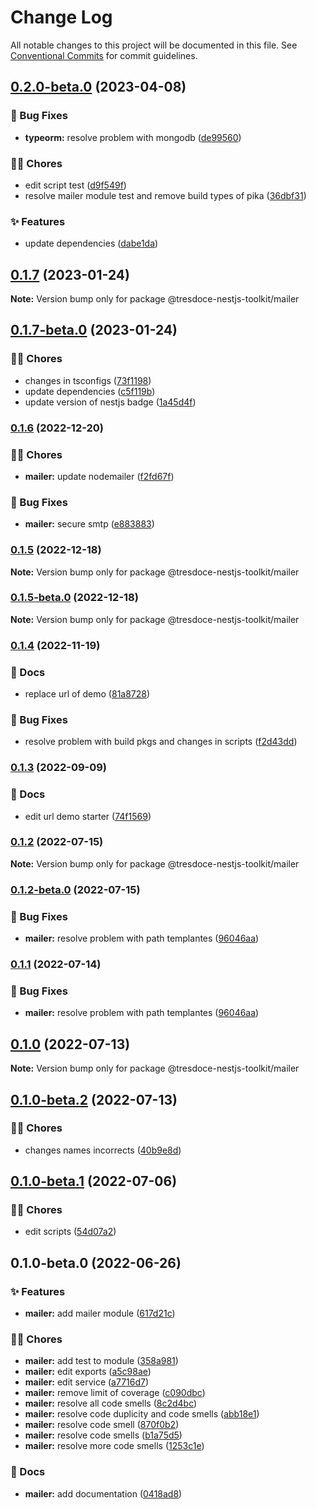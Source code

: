 # Change Log

All notable changes to this project will be documented in this file.
See [Conventional Commits](https://conventionalcommits.org) for commit guidelines.

## [0.2.0-beta.0](https://github.com/tresdoce/tresdoce-nestjs-toolkit/compare/@tresdoce-nestjs-toolkit/mailer@0.1.7...@tresdoce-nestjs-toolkit/mailer@0.2.0-beta.0) (2023-04-08)

### 🐛 Bug Fixes

- **typeorm:** resolve problem with mongodb ([de99560](https://github.com/tresdoce/tresdoce-nestjs-toolkit/commit/de995600a22ac94318a60963368855360c469622))

### 👨‍💻 Chores

- edit script test ([d9f549f](https://github.com/tresdoce/tresdoce-nestjs-toolkit/commit/d9f549f19a7ed0eaa88faebb7cdfea44a153ae6e))
- resolve mailer module test and remove build types of pika ([36dbf31](https://github.com/tresdoce/tresdoce-nestjs-toolkit/commit/36dbf31f96cb98b1b8c3dcdbdb448557bc84b093))

### ✨ Features

- update dependencies ([dabe1da](https://github.com/tresdoce/tresdoce-nestjs-toolkit/commit/dabe1da5742674ebdca7262246ac811d9c474683))

## [0.1.7](https://github.com/tresdoce/tresdoce-nestjs-toolkit/compare/@tresdoce-nestjs-toolkit/mailer@0.1.7-beta.0...@tresdoce-nestjs-toolkit/mailer@0.1.7) (2023-01-24)

**Note:** Version bump only for package @tresdoce-nestjs-toolkit/mailer

## [0.1.7-beta.0](https://github.com/tresdoce/tresdoce-nestjs-toolkit/compare/@tresdoce-nestjs-toolkit/mailer@0.1.6...@tresdoce-nestjs-toolkit/mailer@0.1.7-beta.0) (2023-01-24)

### 👨‍💻 Chores

- changes in tsconfigs ([73f1198](https://github.com/tresdoce/tresdoce-nestjs-toolkit/commit/73f1198a775cac34f7785ce7b19b06203f2c1792))
- update dependencies ([c5f119b](https://github.com/tresdoce/tresdoce-nestjs-toolkit/commit/c5f119be294e0e7940155af075279af9f3cccbc3))
- update version of nestjs badge ([1a45d4f](https://github.com/tresdoce/tresdoce-nestjs-toolkit/commit/1a45d4f56b984b524aba7475484c3a192ff2248f))

### [0.1.6](https://github.com/tresdoce/tresdoce-nestjs-toolkit/compare/@tresdoce-nestjs-toolkit/mailer@0.1.5...@tresdoce-nestjs-toolkit/mailer@0.1.6) (2022-12-20)

### 👨‍💻 Chores

- **mailer:** update nodemailer ([f2fd67f](https://github.com/tresdoce/tresdoce-nestjs-toolkit/commit/f2fd67f544b10a334ab76178941e64c5dcf296fa))

### 🐛 Bug Fixes

- **mailer:** secure smtp ([e883883](https://github.com/tresdoce/tresdoce-nestjs-toolkit/commit/e883883a44ce4a6f93ce835bde9517d37ce894e7))

### [0.1.5](https://github.com/tresdoce/tresdoce-nestjs-toolkit/compare/@tresdoce-nestjs-toolkit/mailer@0.1.5-beta.0...@tresdoce-nestjs-toolkit/mailer@0.1.5) (2022-12-18)

**Note:** Version bump only for package @tresdoce-nestjs-toolkit/mailer

### [0.1.5-beta.0](https://github.com/tresdoce/tresdoce-nestjs-toolkit/compare/@tresdoce-nestjs-toolkit/mailer@0.1.4...@tresdoce-nestjs-toolkit/mailer@0.1.5-beta.0) (2022-12-18)

**Note:** Version bump only for package @tresdoce-nestjs-toolkit/mailer

### [0.1.4](https://github.com/tresdoce/tresdoce-nestjs-toolkit/compare/@tresdoce-nestjs-toolkit/mailer@0.1.3...@tresdoce-nestjs-toolkit/mailer@0.1.4) (2022-11-19)

### 📝 Docs

- replace url of demo ([81a8728](https://github.com/tresdoce/tresdoce-nestjs-toolkit/commit/81a8728186aeffec9d7d50cd095f0e44b1f17773))

### 🐛 Bug Fixes

- resolve problem with build pkgs and changes in scripts ([f2d43dd](https://github.com/tresdoce/tresdoce-nestjs-toolkit/commit/f2d43dd8d7a147d8024b9b67757bbc62d71ffe85))

### [0.1.3](https://github.com/tresdoce/tresdoce-nestjs-toolkit/compare/@tresdoce-nestjs-toolkit/mailer@0.1.2...@tresdoce-nestjs-toolkit/mailer@0.1.3) (2022-09-09)

### 📝 Docs

- edit url demo starter ([74f1569](https://github.com/tresdoce/tresdoce-nestjs-toolkit/commit/74f156929d81cd9d8c94c0a32adfc0ce70f36ae6))

### [0.1.2](https://github.com/tresdoce/tresdoce-nestjs-toolkit/compare/@tresdoce-nestjs-toolkit/mailer@0.1.2-beta.0...@tresdoce-nestjs-toolkit/mailer@0.1.2) (2022-07-15)

**Note:** Version bump only for package @tresdoce-nestjs-toolkit/mailer

### [0.1.2-beta.0](https://github.com/tresdoce/tresdoce-nestjs-toolkit/compare/@tresdoce-nestjs-toolkit/mailer@0.1.0...@tresdoce-nestjs-toolkit/mailer@0.1.2-beta.0) (2022-07-15)

### 🐛 Bug Fixes

- **mailer:** resolve problem with path templantes ([96046aa](https://github.com/tresdoce/tresdoce-nestjs-toolkit/commit/96046aab7aaf486f1a768c840b6069c3c538fd8f))

### [0.1.1](https://github.com/tresdoce/tresdoce-nestjs-toolkit/compare/@tresdoce-nestjs-toolkit/mailer@0.1.0...@tresdoce-nestjs-toolkit/mailer@0.1.1) (2022-07-14)

### 🐛 Bug Fixes

- **mailer:** resolve problem with path templantes ([96046aa](https://github.com/tresdoce/tresdoce-nestjs-toolkit/commit/96046aab7aaf486f1a768c840b6069c3c538fd8f))

## [0.1.0](https://github.com/tresdoce/tresdoce-nestjs-toolkit/compare/@tresdoce-nestjs-toolkit/mailer@0.1.0-beta.2...@tresdoce-nestjs-toolkit/mailer@0.1.0) (2022-07-13)

**Note:** Version bump only for package @tresdoce-nestjs-toolkit/mailer

## [0.1.0-beta.2](https://github.com/tresdoce/tresdoce-nestjs-toolkit/compare/@tresdoce-nestjs-toolkit/mailer@0.1.0-beta.1...@tresdoce-nestjs-toolkit/mailer@0.1.0-beta.2) (2022-07-13)

### 👨‍💻 Chores

- changes names incorrects ([40b9e8d](https://github.com/tresdoce/tresdoce-nestjs-toolkit/commit/40b9e8d6c59435ee61a0c8c7a98e159cbe2bfc35))

## [0.1.0-beta.1](https://github.com/tresdoce/tresdoce-nestjs-toolkit/compare/@tresdoce-nestjs-toolkit/mailer@0.1.0-beta.0...@tresdoce-nestjs-toolkit/mailer@0.1.0-beta.1) (2022-07-06)

### 👨‍💻 Chores

- edit scripts ([54d07a2](https://github.com/tresdoce/tresdoce-nestjs-toolkit/commit/54d07a2918bc0daf3f8f5eef5b7eb65e6db903f8))

## 0.1.0-beta.0 (2022-06-26)

### ✨ Features

- **mailer:** add mailer module ([617d21c](https://github.com/tresdoce/tresdoce-nestjs-toolkit/commit/617d21ca05f4ea77dd9050b9675abf3bb2f72b77))

### 👨‍💻 Chores

- **mailer:** add test to module ([358a981](https://github.com/tresdoce/tresdoce-nestjs-toolkit/commit/358a981546e0b1e9a5aed2ee7955b3011452f089))
- **mailer:** edit exports ([a5c98ae](https://github.com/tresdoce/tresdoce-nestjs-toolkit/commit/a5c98ae58da73c13f99ff57613d84bdeab828d58))
- **mailer:** edit service ([a7716d7](https://github.com/tresdoce/tresdoce-nestjs-toolkit/commit/a7716d75bef9c8b9d46c9f63f052a5c29601adf3))
- **mailer:** remove limit of coverage ([c090dbc](https://github.com/tresdoce/tresdoce-nestjs-toolkit/commit/c090dbc3fc18db3763f044033722afe398b197a7))
- **mailer:** resolve all code smells ([8c2d4bc](https://github.com/tresdoce/tresdoce-nestjs-toolkit/commit/8c2d4bc4fd81282c339b0f40c5312e4279e05ae7))
- **mailer:** resolve code duplicity and code smells ([abb18e1](https://github.com/tresdoce/tresdoce-nestjs-toolkit/commit/abb18e186c53df42c7ee7201f9c7aca7b51c6045))
- **mailer:** resolve code smell ([870f0b2](https://github.com/tresdoce/tresdoce-nestjs-toolkit/commit/870f0b2a5b7bef507c5cca9f03b3607f94344f86))
- **mailer:** resolve code smells ([b1a75d5](https://github.com/tresdoce/tresdoce-nestjs-toolkit/commit/b1a75d5409aa5aaa3e96374172fa47f014eee9f4))
- **mailer:** resolve more code smells ([1253c1e](https://github.com/tresdoce/tresdoce-nestjs-toolkit/commit/1253c1e2759afc53bd6c1d34d3bf4021cd395cf5))

### 📝 Docs

- **mailer:** add documentation ([0418ad8](https://github.com/tresdoce/tresdoce-nestjs-toolkit/commit/0418ad8d8af038722230c22411ec670ec8006aa1))
